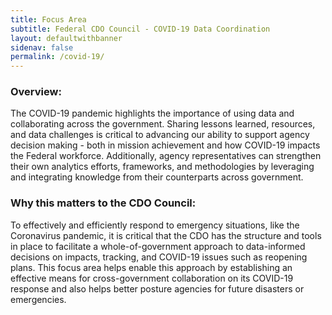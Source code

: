 ```yaml
---
title: Focus Area
subtitle: Federal CDO Council - COVID-19 Data Coordination
layout: defaultwithbanner
sidenav: false
permalink: /covid-19/
---
```

### Overview:
The COVID-19 pandemic highlights the importance of using data and collaborating across the government.  Sharing lessons learned, resources, and data challenges is critical to advancing our ability to support agency decision making - both in mission achievement and how COVID-19 impacts the Federal workforce.  Additionally, agency representatives can strengthen their own analytics efforts, frameworks, and methodologies by leveraging and integrating knowledge from their counterparts across government.

### Why this matters to the CDO Council:
To effectively and efficiently respond to emergency situations, like the Coronavirus pandemic, it is critical that the CDO has the structure and tools in place to facilitate a whole-of-government approach to data-informed decisions on impacts, tracking, and COVID-19 issues such as reopening plans. This focus area helps enable this approach by establishing an effective means for cross-government collaboration on its COVID-19 response and also helps better posture agencies for future disasters or emergencies.
<p>&nbsp;</p>